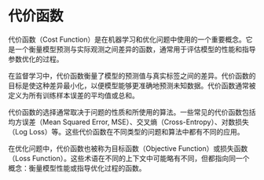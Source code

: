 # 代价函数

代价函数（Cost Function）是在机器学习和优化问题中使用的一个重要概念。它是一个衡量模型预测与实际观测之间差异的函数，通常用于评估模型的性能和指导参数优化的过程。

在监督学习中，代价函数衡量了模型的预测值与真实标签之间的差异。代价函数的目标是使这种差异最小化，以便模型能够更准确地预测未知数据。代价函数通常被定义为所有训练样本误差的平均值或总和。

代价函数的选择通常取决于问题的性质和所使用的算法。一些常见的代价函数包括均方误差（Mean Squared Error, MSE）、交叉熵（Cross-Entropy）、对数损失（Log Loss）等。这些代价函数在不同类型的问题和算法中都有不同的应用。

在优化问题中，代价函数也被称为目标函数（Objective Function）或损失函数（Loss Function）。这些术语在不同的上下文中可能略有不同，但都指向同一个概念：衡量模型性能或指导优化过程的函数。